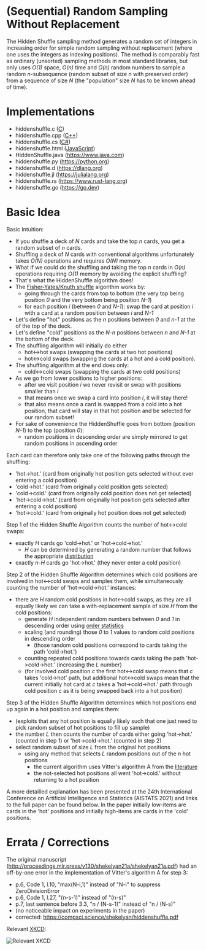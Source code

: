 # (Sequential) Random Sampling Without Replacement

The Hidden Shuffle sampling method generates a random set of integers in increasing order for simple random sampling without replacement (where one uses the integers as indexing positions). The method is comparably fast as ordinary (unsorted) sampling methods in most standard libraries, but only uses *O(1)* space, *O(n)* time and *O(n)* random numbers to sample a random *n*-subsequence (random subset of size *n* with preserved order) from a sequence of size *N* (the "population" size *N* has to be known ahead of time).

# Implementations

* hiddenshuffle.c ([C](https://en.wikipedia.org/wiki/C_(programming_language)))
* hiddenshuffle.cpp ([C++](https://en.wikipedia.org/wiki/C%2B%2B))
* hiddenshuffle.cs ([C#](https://learn.microsoft.com/en-us/dotnet/csharp))
* hiddenshuffle.html ([JavaScript](https://en.wikipedia.org/wiki/JavaScript))
* HiddenShuffle.java (https://www.java.com)
* hiddenshuffle.py (https://python.org)
* hiddenshuffle.d (https://dlang.org)
* hiddenshuffle.jl (https://julialang.org)
* hiddenshuffle.rs (https://www.rust-lang.org)
* hiddenshuffle.go (https://go.dev)

# Basic Idea

Basic Intuition:

- If you shuffle a deck of *N* cards and take the top *n* cards, you get a random subset of *n* cards.
- Shuffling a deck of *N* cards with conventional algorithms unfortunately takes *O(N)* operations and requires *O(N)* memory.
- What if we could do the shuffling and taking the top *n* cards in *O(n)* operations requiring *O(1)* memory by avoiding the explicit shuffling?
- That's what the HiddenShuffle algorithm does!
- The [Fisher-Yates/Knuth shuffle](https://en.wikipedia.org/wiki/Fisher%E2%80%93Yates_shuffle) algorithm works by:
  - going through the cards from top to bottom (the very top being position *0* and the very bottom being position *N-1*)
  - for each position *i* (between *0* and *N-1*): swap the card at position *i* with a card at a random position between *i* and *N-1*
- Let's define "hot" positions as the *n* positions between *0* and *n-1* at the of the top of the deck.
- Let's define "cold" positions as the *N-n* positions between *n* and *N-1* at the bottom of the deck.
- The shuffling algorithm will initially do either
  - hot<->hot swaps (swapping the cards at two hot positions)
  - hot<->cold swaps (swapping the cards at a hot and a cold position).
- The shuffling algorithm at the end does only:
  - cold<->cold swaps (swapping the cards at two cold positions)
- As we go from lower positions to higher positions:
  - after we visit position *i* we never revisit or swap with positions smaller than *i*
  - that means once we swap a card into position *i*, it will stay there!
  - that also means once a card is swapped from a cold into a hot position, that card will stay in that hot position and be selected for our random subset!
- For sake of convenience the HiddenShuffle goes from bottom (position *N-1*) to the top (position *0*):
  - random positions in descending order are simply mirrored to get random positions in ascending order

Each card can therefore only take one of the following paths through the shuffling:

- 'hot->hot.' (card from originally hot position gets selected without ever entering a cold position)
- 'cold->hot.' (card from originally cold position gets selected)
- 'cold->cold.' (card from originally cold position does not get selected)
- 'hot->cold->hot.' (card from originally hot position gets selected after entering a cold position)
- 'hot->cold.' (card from originally hot position does not get selected)

Step 1 of the Hidden Shuffle Algorithm counts the number of hot<->cold swaps:

- exactly *H* cards go 'cold->hot.' or 'hot->cold->hot.'
  - *H* can be determined by generating a random number that follows the appropriate [distribution](https://en.wikipedia.org/wiki/Poisson_binomial_distribution)
- exactly *n-H* cards go 'hot->hot.' (they never enter a cold position)

Step 2 of the Hidden Shuffle Algorithm determines which cold positions are involved in hot<->cold swaps and samples them, while simultaneously counting the number of 'hot->cold->hot.' instances:

- there are *H* random cold positions in hot<->cold swaps, as they are all equally likely we can take a with-replacement sample of size *H* from the cold positions:
  - generate *H* independent random numbers between *0* and *1* in descending order using [order statistics](https://en.wikipedia.org/wiki/Order_statistic#Order_statistics_sampled_from_a_uniform_distribution)
  - scaling (and rounding) those *0* to *1* values to random cold positions in descending order
    - (those random cold positions correspond to cards taking the path 'cold->hot.')
  - counting repeated cold positions towards cards taking the path 'hot->cold->hot.' (increasing the *L* number)
  - (for involved cold position *c* the first hot<->cold swap means that *c* takes 'cold->hot' path, but additional hot<->cold swaps mean that the current initially hot card at *c* takes a 'hot->cold->hot.' path through cold position *c* as it is being swapped back into a hot position)

Step 3 of the Hidden Shuffle Algorithm determines which hot positions end up again in a hot position and samples them:

- (exploits that any hot position is equally likely such that one just need to pick random subset of hot positions to fill up sample)
- the number *L* then counts the number of cards either going 'hot->hot.' (counted in step 1) or 'hot->cold->hot.' (counted in step 2)
- select random subset of size *L* from the original hot positions
  - using any method that selects *L* random positions out of the *n* hot positions
    - the current algorithm uses Vitter's algorithm A from the [literature](https://dl.acm.org/doi/pdf/10.1145/23002.23003)
    - the not-selected hot positions all went 'hot->cold.' without returning to a hot position

A more detailled explanation has been presented at the 24th International Conference on
Artificial Intelligence and Statistics (AISTATS 2021) and links to the full paper can be found below.
In the paper initially low-items are cards in the 'hot' positions and initially high-items are cards in the 'cold' positions.

# Errata / Corrections

The original manuscript (http://proceedings.mlr.press/v130/shekelyan21a/shekelyan21a.pdf) had an off-by-one error in the implementation of Vitter's algorithm A for step 3: 

* p.6, Code 1, l.10, "max(N-i,1)" instead of "N-i" to suppress ZeroDivisionError
* p.6, Code 1, l.27, "(n-s-1)" instead of "(n-s)"
* p.7, last sentence before 3.3, "n / (N-s-1)" instead of "n / (N-s)"
* (no noticeable impact on experiments in the paper)
* corrected: https://compsci.science/shekelyan/hiddenshuffle.pdf

Relevant [XKCD](https://xkcd.com/2248/):

![Relevant XKCD](https://imgs.xkcd.com/comics/new_years_eve.png)


